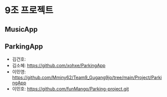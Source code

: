 # 9조 프로젝트 

## MusicApp

## ParkingApp
* 김건호: 
* 김소혜: https://github.com/xohxe/ParkingApp
* 이민영: https://github.com/Mminy62/Team9_Gugang9jo/tree/main/Project/ParkingApp
* 이민호: https://github.com/funMango/Parking-project.git
